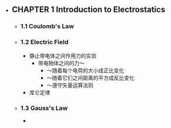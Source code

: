 - ## CHAPTER 1 Introduction to Electrostatics
	- ### 1.1 Coulomb's Law
	- ### 1.2 Electric Field
		- 静止带电体之间作用力的实验
			- 带电物体之间的力～
				- ～随着每个电荷的大小成正比变化
				- ～随着它们之间距离的平方成反比变化
				- ～遵守矢量运算法则
		- 库仑定律
	- ### 1.3 Gauss's Law
		-